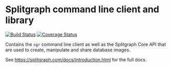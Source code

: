 # Splitgraph command line client and library
[![Build Status](https://travis-ci.com/splitgraph/splitgraph.svg?branch=master)](https://travis-ci.com/splitgraph/splitgraph) [![Coverage Status](https://coveralls.io/repos/github/splitgraph/splitgraph/badge.svg?branch=master)](https://coveralls.io/github/splitgraph/splitgraph?branch=master)

Contains the `sgr` command line client as well as the Splitgraph Core API that are used to create, manipulate and share database images.

See https://splitgraph.com/docs/introduction.html for the full docs.
